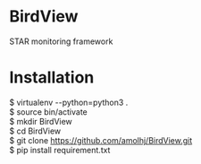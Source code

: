 # BirdView
STAR monitoring framework


# Installation  
$ virtualenv --python=python3 .  
$ source bin/activate  
$ mkdir BirdView  
$ cd BirdView  
$ git clone https://github.com/amolhj/BirdView.git  
$ pip install requirement.txt   
